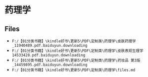 # 药理学

## Files

- `F:/【01分类书籍】\kindle好书\更新5\PDF\定制类\药理学\皮肤药理学_11940489.pdf.baiduyun.downloading`
- `F:/【01分类书籍】\kindle好书\更新5\PDF\定制类\药理学\皮肤表观生理学14533428.pdf.baiduyun.downloading`
- `F:/【01分类书籍】\kindle好书\更新5\PDF\定制类\药理学\药妆品 第3版_14459895.pdf.baiduyun.downloading`
- `F:/【01分类书籍】\kindle好书\更新5\PDF\定制类\药理学\files.md`
